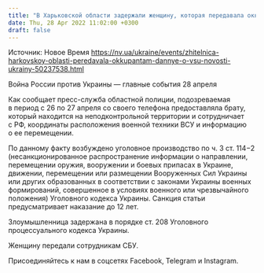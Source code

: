 ```yaml
---
title: "В Харьковской области задержали женщину, которая передавала оккупантам информацию о ВСУ"
date: Thu, 28 Apr 2022 11:02:00 +0300
draft: false
---
```

Источник: Новое Время https://nv.ua/ukraine/events/zhitelnica-harkovskoy-oblasti-peredavala-okkupantam-dannye-o-vsu-novosti-ukrainy-50237538.html


Война России против Украины — главные события 28 апреля

Как сообщает пресс-служба областной полиции, подозреваемая в период с 26 по 27 апреля со своего телефона предоставляла брату, который находится на неподконтрольной территории и сотрудничает с РФ, координаты расположения военной техники ВСУ и информацию о ее перемещении.

По данному факту возбуждено уголовное производство по ч. 3 ст. 114−2 (несанкционированное распространение информации о направлении, перемещении оружия, вооружении и боевых припасах в Украине, движении, перемещении или размещении Вооруженных Сил Украины или других образованных в соответствии с законами Украины военных формирований, совершенное в условиях военного или чрезвычайного положения) Уголовного кодекса Украины. Санкция статьи предусматривает наказание до 12 лет.

Злоумышленница задержана в порядке ст. 208 Уголовного процессуального кодекса Украины.

Женщину передали сотрудникам СБУ.

Присоединяйтесь к нам в соцсетях Facebook, Telegram и Instagram.
